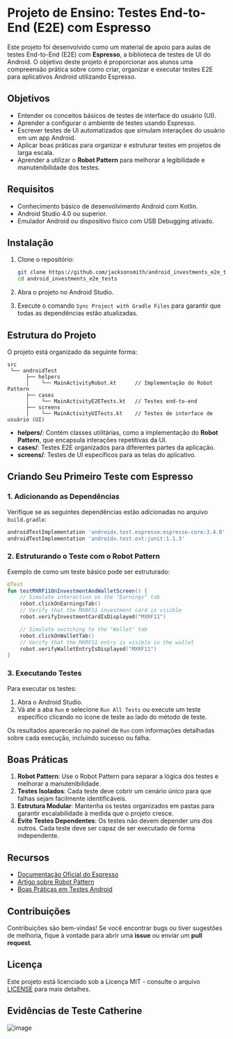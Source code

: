 # Projeto de Ensino: Testes End-to-End (E2E) com Espresso

Este projeto foi desenvolvido como um material de apoio para aulas de testes End-to-End (E2E) com **Espresso**, a biblioteca de testes de UI do Android. O objetivo deste projeto é proporcionar aos alunos uma compreensão prática sobre como criar, organizar e executar testes E2E para aplicativos Android utilizando Espresso.


## Objetivos

- Entender os conceitos básicos de testes de interface do usuário (UI).
- Aprender a configurar o ambiente de testes usando Espresso.
- Escrever testes de UI automatizados que simulam interações do usuário em um app Android.
- Aplicar boas práticas para organizar e estruturar testes em projetos de larga escala.
- Aprender a utilizar o **Robot Pattern** para melhorar a legibilidade e manutenibilidade dos testes.

## Requisitos

- Conhecimento básico de desenvolvimento Android com Kotlin.
- Android Studio 4.0 ou superior.
- Emulador Android ou dispositivo físico com USB Debugging ativado.

## Instalação

1. Clone o repositório:

    ```bash
    git clone https://github.com/jacksonsmith/android_investments_e2e_tests.git
    cd android_investments_e2e_tests
    ```

2. Abra o projeto no Android Studio.

3. Execute o comando `Sync Project with Gradle Files` para garantir que todas as dependências estão atualizadas.

## Estrutura do Projeto

O projeto está organizado da seguinte forma:

```
src
 └── androidTest
      ├── helpers
      │    └── MainActivityRobot.kt      // Implementação do Robot Pattern
      ├── cases
      │    └── MainActivityE2ETests.kt   // Testes end-to-end
      ├── screens
      │    └── MainActivityUITests.kt    // Testes de interface de usuário (UI)
```

- **helpers/**: Contém classes utilitárias, como a implementação do **Robot Pattern**, que encapsula interações repetitivas da UI.
- **cases/**: Testes E2E organizados para diferentes partes da aplicação.
- **screens/**: Testes de UI específicos para as telas do aplicativo.

## Criando Seu Primeiro Teste com Espresso

### 1. Adicionando as Dependências

Verifique se as seguintes dependências estão adicionadas no arquivo `build.gradle`:

```gradle
androidTestImplementation 'androidx.test.espresso:espresso-core:3.4.0'
androidTestImplementation 'androidx.test.ext:junit:1.1.3'
```

### 2. Estruturando o Teste com o Robot Pattern

Exemplo de como um teste básico pode ser estruturado:

```kotlin
@Test
fun testMXRF11OnInvestmentAndWalletScreen() {
    // Simulate interaction on the "Earnings" tab
    robot.clickOnEarningsTab()
    // Verify that the MXRF11 investment card is visible
    robot.verifyInvestmentCardIsDisplayed("MXRF11")

    // Simulate switching to the "Wallet" tab
    robot.clickOnWalletTab()
    // Verify that the MXRF11 entry is visible in the wallet
    robot.verifyWalletEntryIsDisplayed("MXRF11")
}
```

### 3. Executando Testes

Para executar os testes:

1. Abra o Android Studio.
2. Vá até a aba `Run` e selecione `Run All Tests` ou execute um teste específico clicando no ícone de teste ao lado do método de teste.

Os resultados aparecerão no painel de `Run` com informações detalhadas sobre cada execução, incluindo sucesso ou falha.

## Boas Práticas

1. **Robot Pattern**: Use o Robot Pattern para separar a lógica dos testes e melhorar a manutenibilidade.
2. **Testes Isolados**: Cada teste deve cobrir um cenário único para que falhas sejam facilmente identificáveis.
3. **Estrutura Modular**: Mantenha os testes organizados em pastas para garantir escalabilidade à medida que o projeto cresce.
4. **Evite Testes Dependentes**: Os testes não devem depender uns dos outros. Cada teste deve ser capaz de ser executado de forma independente.

## Recursos

- [Documentação Oficial do Espresso](https://developer.android.com/training/testing/espresso)
- [Artigo sobre Robot Pattern](https://medium.com/android-testing/android-testing-with-the-robot-pattern-7a7f45f85e27)
- [Boas Práticas em Testes Android](https://developer.android.com/training/testing)

## Contribuições

Contribuições são bem-vindas! Se você encontrar bugs ou tiver sugestões de melhoria, fique à vontade para abrir uma **issue** ou enviar um **pull request**.

## Licença

Este projeto está licenciado sob a Licença MIT - consulte o arquivo [LICENSE](LICENSE) para mais detalhes.

## Evidências de Teste Catherine

![image](https://github.com/user-attachments/assets/8f077525-5684-4602-903a-c3aa992e3591)

